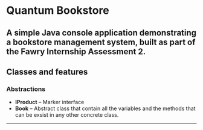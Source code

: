 # Quantum Bookstore

A simple Java console application demonstrating a bookstore management system, built as part of the Fawry Internship Assessment 2.  
---

## Classes and features

### Abstractions

- **IProduct** – Marker interface
- **Book** – Abstract class that contain all the variables and the methods that can be exsist in any other concrete class.
---


